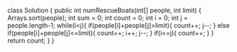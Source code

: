 class Solution {
    public int numRescueBoats(int[] people, int limit) {
        Arrays.sort(people);
        int sum = 0;
        int count = 0;
        int i = 0;
        int j = people.length-1;
        while(i<j){
           if(people[i]+people[j]>limit){
            count++;
            j--;
           }
           else if(people[i]+people[j]<=limit){
            count++;
            i++;
            j--;
           }
           if(i==j){
            count++;
           }
        }
        return count;
    }
}